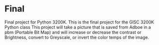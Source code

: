 # Final
Final project for Python 3200K.
This is the final project for the GISC 3200K Python class This project will take a picture that is saved from Adboe in a pbm (Portable Bit Map) and will increase or decrease the contrast or Brightness, convert to Greyscale, or invert the color temps of the image. 

